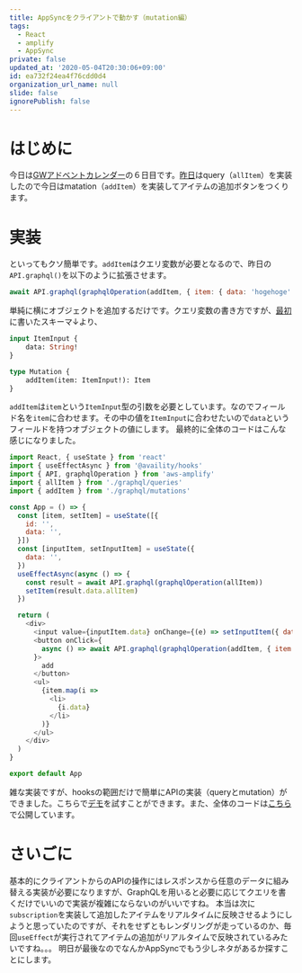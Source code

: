 ```yaml
---
title: AppSyncをクライアントで動かす（mutation編）
tags:
  - React
  - amplify
  - AppSync
private: false
updated_at: '2020-05-04T20:30:06+09:00'
id: ea732f24ea4f76cdd0d4
organization_url_name: null
slide: false
ignorePublish: false
---
```

# はじめに

今日は[GWアドベントカレンダー](https://gw-advent.9wick.com/calendars/2020/89)の６日目です。[昨日](https://qiita.com/ufoo68/items/6c4ee4ffebf20fbd7d36)はquery（`allItem`）を実装したので今日はmatation（`addItem`）を実装してアイテムの追加ボタンをつくります。

# 実装

といってもクソ簡単です。`addItem`はクエリ変数が必要となるので、昨日の`API.graphql()`を以下のように拡張させます。

```javascript
await API.graphql(graphqlOperation(addItem, { item: { data: 'hogehoge' } }))
```

単純に横にオブジェクトを追加するだけです。クエリ変数の書き方ですが、[最初](https://qiita.com/ufoo68/items/cff4e8c2ead1f62ed2a9)に書いたスキーマ↓より、

```graphql
input ItemInput {
    data: String!
}

type Mutation {
    addItem(item: ItemInput!): Item
}
```

`addItem`は`item`という`ItemInput`型の引数を必要としています。なのでフィールド名を`item`に合わせます。その中の値を`ItemInput`に合わせたいので`data`というフィールドを持つオブジェクトの値にします。
最終的に全体のコードはこんな感じになりました。

```javascript
import React, { useState } from 'react'
import { useEffectAsync } from '@availity/hooks'
import { API, graphqlOperation } from 'aws-amplify'
import { allItem } from './graphql/queries'
import { addItem } from './graphql/mutations'

const App = () => {
  const [item, setItem] = useState([{
    id: '',
    data: '',
  }])
  const [inputItem, setInputItem] = useState({
    data: '',
  })
  useEffectAsync(async () => {
    const result = await API.graphql(graphqlOperation(allItem))
    setItem(result.data.allItem)
  })

  return (
    <div>
      <input value={inputItem.data} onChange={(e) => setInputItem({ data: e.target.value})} />
      <button onClick={
        async () => await API.graphql(graphqlOperation(addItem, { item: inputItem }))
      }>
        add
      </button>
      <ul>
        {item.map(i =>
          <li>
            {i.data}
          </li>
        )}
      </ul>
    </div>
  )
}

export default App
```

雑な実装ですが、hooksの範囲だけで簡単にAPIの実装（queryとmutation）ができました。こちらで[デモ](https://test.d6sgz8hb3xkri.amplifyapp.com/)を試すことができます。また、全体のコードは[こちら](https://github.com/ufoo68/appsync-client)で公開しています。

# さいごに

基本的にクライアントからのAPIの操作にはレスポンスから任意のデータに組み替える実装が必要になりますが、GraphQLを用いると必要に応じてクエリを書くだけでいいので実装が複雑にならないのがいいですね。
本当は次に`subscription`を実装して追加したアイテムをリアルタイムに反映させるようにしようと思っていたのですが、それをせずともレンダリングが走っているのか、毎回`useEffect`が実行されてアイテムの追加がリアルタイムで反映されているみたいですね。。。
明日が最後なのでなんかAppSyncでもう少しネタがあるか探すことにします。
